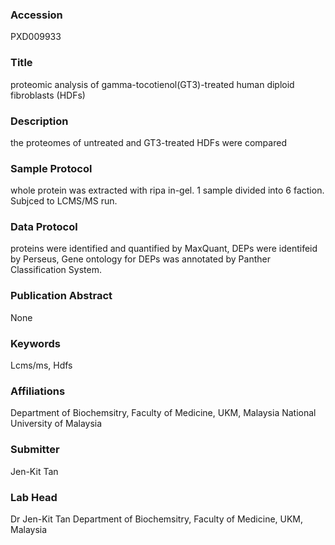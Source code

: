 ### Accession
PXD009933

### Title
proteomic analysis of gamma-tocotienol(GT3)-treated human diploid fibroblasts (HDFs)

### Description
the proteomes of untreated and GT3-treated HDFs were compared

### Sample Protocol
whole protein was extracted with ripa in-gel. 1 sample divided into 6 faction. Subjced to LCMS/MS run.

### Data Protocol
proteins were identified and quantified by MaxQuant, DEPs were identifeid by Perseus, Gene ontology for DEPs was annotated by Panther Classification System.

### Publication Abstract
None

### Keywords
Lcms/ms, Hdfs

### Affiliations
Department of Biochemsitry, Faculty of Medicine, UKM, Malaysia
National University of Malaysia

### Submitter
Jen-Kit Tan

### Lab Head
Dr Jen-Kit Tan
Department of Biochemsitry, Faculty of Medicine, UKM, Malaysia


